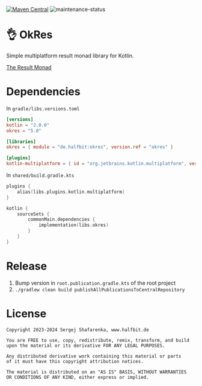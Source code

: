 [![Maven Central](http://img.shields.io/maven-central/v/de.halfbit/okres.svg)](https://central.sonatype.com/artifact/de.halfbit/logger)
![maintenance-status](https://img.shields.io/badge/maintenance-experimental-blue.svg)

# 👌 OkRes

Simple multiplatform result monad library for Kotlin.

[The Result Monad](https://adambennett.dev/2020/05/the-result-monad/)

# Dependencies

In `gradle/libs.versions.toml`

```toml
[versions]
kotlin = "2.0.0"
okres = "5.0"

[libraries]
okres = { module = "de.halfbit:okres", version.ref = "okres" }

[plugins]
kotlin-multiplatform = { id = "org.jetbrains.kotlin.multiplatform", version.ref = "kotlin" }
```

In `shared/build.gradle.kts`

```kotlin
plugins {
    alias(libs.plugins.kotlin.multiplatform)
}

kotlin {
    sourceSets {
        commonMain.dependencies {
            implementation(libs.okres)
        }
    }
}
```

# Release

1. Bump version in `root.publication.gradle.kts` of the root project
2. `./gradlew clean build publishAllPublicationsToCentralRepository`

# License

```
Copyright 2023-2024 Sergej Shafarenka, www.halfbit.de

You are FREE to use, copy, redistribute, remix, transform, and build 
upon the material or its derivative FOR ANY LEGAL PURPOSES.

Any distributed derivative work containing this material or parts 
of it must have this copyright attribution notices.

The material is distributed on an "AS IS" BASIS, WITHOUT WARRANTIES 
OR CONDITIONS OF ANY KIND, either express or implied.
```
